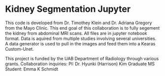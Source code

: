 # Kidney Segmentation Jupyter
 This code is developed from Dr. Timothey Klein and Dr. Adriana Gregory from the Mayo Clinic.
 This end goal of this collaboration is to fully segement the kidney from abdominal MRI scans. All files are in jupyter notebook format. Data is aquired from multiple studies involving several universities. A data generator is used to pull in the images and feed them into a Kearas Custom-Unet. 
 
 This project is funded by the UAB Department of Radiology through various grants.
 Collaboration inquiries: 
 PI: Dr. Hyunki (Harrison) Kim
 Graduate MS Student: Emma K Schmidt
